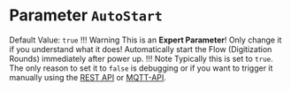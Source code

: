# Parameter `AutoStart`
Default Value: `true`
!!! Warning
    This is an **Expert Parameter**! Only change it if you understand what it does!
Automatically start the Flow (Digitization Rounds) immediately after power up.
!!! Note
    Typically this is set to `true`.
    The only reason to set it to `false` is debugging or if you want to trigger it manually using the [REST API](../REST-API) or [MQTT-API](../MQTT-API).